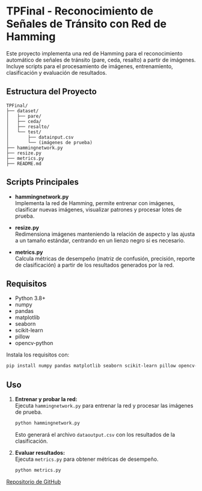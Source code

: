 # TPFinal - Reconocimiento de Señales de Tránsito con Red de Hamming

Este proyecto implementa una red de Hamming para el reconocimiento automático de señales de tránsito (pare, ceda, resalto) a partir de imágenes. Incluye scripts para el procesamiento de imágenes, entrenamiento, clasificación y evaluación de resultados.

## Estructura del Proyecto

```
TPFinal/
├── dataset/
│   ├── pare/
│   ├── ceda/
│   ├── resalto/
│   └── test/
│       ├── datainput.csv
│       └── (imágenes de prueba)
├── hammingnetwork.py
├── resize.py
├── metrics.py
├── README.md
```

## Scripts Principales

- **hammingnetwork.py**  
  Implementa la red de Hamming, permite entrenar con imágenes, clasificar nuevas imágenes, visualizar patrones y procesar lotes de prueba.

- **resize.py**  
  Redimensiona imágenes manteniendo la relación de aspecto y las ajusta a un tamaño estándar, centrando en un lienzo negro si es necesario.

- **metrics.py**  
  Calcula métricas de desempeño (matriz de confusión, precisión, reporte de clasificación) a partir de los resultados generados por la red.

## Requisitos

- Python 3.8+
- numpy
- pandas
- matplotlib
- seaborn
- scikit-learn
- pillow
- opencv-python

Instala los requisitos con:

```bash
pip install numpy pandas matplotlib seaborn scikit-learn pillow opencv-python
```

## Uso


1. **Entrenar y probar la red:**  
   Ejecuta `hammingnetwork.py` para entrenar la red y procesar las imágenes de prueba.

   ```bash
   python hammingnetwork.py
   ```

   Esto generará el archivo `dataoutput.csv` con los resultados de la clasificación.

2. **Evaluar resultados:**  
   Ejecuta `metrics.py` para obtener métricas de desempeño.

   ```bash
   python metrics.py
   ```

[Repositorio de GitHub](https://github.com/mirkojp/TPFinal/edit/main/README.md)


